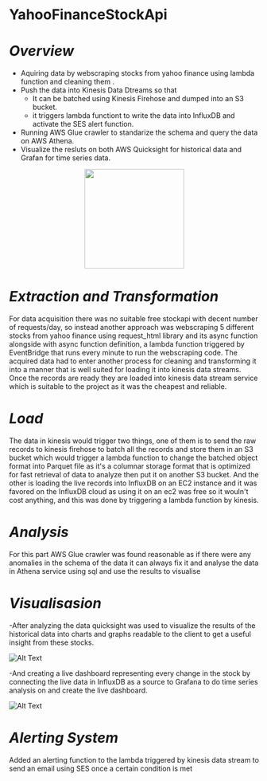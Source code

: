 # YahooFinanceStockApi

# *Overview*

- Aquiring data by webscraping stocks from yahoo finance using lambda function and cleaning them .
- Push the data into Kinesis Data Dtreams so that
	- It can be batched using Kinesis Firehose and dumped into an S3 bucket.
	- it triggers lambda functiont to write the data into InfluxDB and activate the SES alert function.
- Running AWS Glue crawler to standarize the schema and query the data on AWS Athena.
- Visualize the resluts on both AWS Quicksight for historical data and Grafan for time series data.

<p align="center">
    <img width="200" src="https://github.com/BelalWahba/YahooFinanceStockIngesion/blob/main/Sources/fsdfsdfsdfsd.png=250x250">
</p>

# *Extraction and Transformation*

For data acquisition there was no suitable free stockapi with decent number of requests/day, so
instead another approach was webscraping 5 different stocks from yahoo finance using request_html
library and its async function alongside with async function definition, a lambda function triggered by
EventBridge that runs every minute to run the webscraping code.
The acquired data had to enter another process for cleaning and transforming it into a manner that
is well suited for loading it into kinesis data streams.
Once the records are ready they are loaded into kinesis data stream service which is suitable to the project as it was
the cheapest and reliable.


# *Load*

The data in kinesis would trigger two things, one of them is to send the raw records to kinesis firehose to
batch all the records and store them in an S3 bucket which would trigger a lambda function to change the batched object
format into Parquet file as it's a columnar storage format that is optimized for fast retrieval of data to analyze then put
it on another S3 bucket. And the other is loading the live records into InfluxDB on an EC2 instance
and it was favored on the InfluxDB cloud as using it on an ec2 was free so it wouln't cost anything, and this was done by
triggering a lambda function by kinesis.


# *Analysis*

For this part AWS Glue crawler was found reasonable as if there were any anomalies in the schema of the data
it can always fix it and analyse the data in Athena service using sql and use the results to visualise


# *Visualisasion*

-After analyzing the data quicksight was used to visualize the results of the historical data into charts and graphs readable to the client
to get a useful insight from these stocks.

![Alt Text](https://media.giphy.com/media/vFKqnCdLPNOKc/giphy.gif)

-And creating a live dashboard representing every change in the stock by connecting the live data in InfluxDB as a source to Grafana
to do time series analysis on and create the live dashboard.

![Alt Text](https://media.giphy.com/media/vFKqnCdLPNOKc/giphy.gif)


# *Alerting System*

Added an alerting function to the lambda triggered by kinesis data stream to send an email using SES once a certain condition is met
